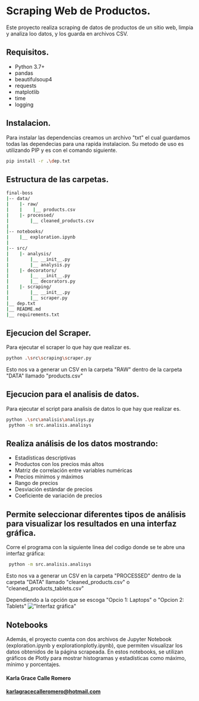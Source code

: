 # Scraping Web de Productos.

Este proyecto realiza scraping de datos de productos de un sitio web, limpia y analiza loo datos, y los guarda en archivos CSV.

## Requisitos.

- Python 3.7+
- pandas
- beautifulsoup4
- requests
- matplotlib
- time
- logging

## Instalacion.

Para instalar las dependencias creamos un archivo "txt" el cual guardamos todas las dependecias para una rapida instalacion.
Su metodo de uso es utilizando PIP y es con el comando siguiente.

````bash
pip install -r .\dep.txt
````

## Estructura de las carpetas.

````bash
final-boss
|-- data/
|    |- raw/
|    |    |__ products.csv
|    |- processed/
|        |__ cleaned_products.csv    
|
|-- notebooks/
|    |__ exploration.ipynb
|
|-- src/
|    |- analysis/
|        |__ __init__.py
|        |__ analysis.py
|    |- decorators/
|        |__ __init__.py
|        |__ decorators.py
|    |- scraping/
|        |__ __init__.py
|        |__ scraper.py
|__ dep.txt
|__ README.md
|__ requirements.txt    
````

## Ejecucion del Scraper.

Para ejecutar el scraper lo que hay que realizar es.

````bash
python .\src\scraping\scraper.py
````

Esto nos va a generar un CSV en la carpeta "RAW" dentro de la carpeta "DATA" llamado "products.csv"

## Ejecucion para el analisis de datos.

Para ejecutar el script para analisis de datos lo que hay que realizar es.

````bash
python .\src\analisis\analisys.py
 python -m src.analisis.analisys

````

## Realiza análisis de los datos mostrando:
- Estadísticas descriptivas
- Productos con los precios más altos
- Matriz de correlación entre variables numéricas
- Precios mínimos y máximos
- Rango de precios
- Desviación estándar de precios
- Coeficiente de variación de precios
## Permite seleccionar diferentes tipos de análisis para visualizar los resultados en una interfaz gráfica.

Corre el programa con la siguiente linea del codigo donde se te abre una interfaz gráfica: 
````bash
 python -m src.analisis.analisys

````

Esto nos va a generar un CSV en la carpeta "PROCESSED" dentro de la carpeta "DATA" llamado "cleaned_products.csv" o "cleaned_products_tablets.csv"

Dependiendo a la opción que se escoga "Opcio 1: Laptops" o "Opcion 2: Tablets"
!["Interfaz gráfica"]("SCRAPPER_PYTHON/EntornoGui.png")

## Notebooks
Además, el proyecto cuenta con dos archivos de Jupyter Notebook (exploration.ipynb y explorationplotly.ipynb), que permiten visualizar los datos obtenidos de la página scrapeada. En estos notebooks, se utilizan gráficos de Plotly para mostrar histogramas y estadísticas como máximo, mínimo y porcentajes.

#### Karla Grace Calle Romero
#### karlagracecalleromero@hotmail.com
